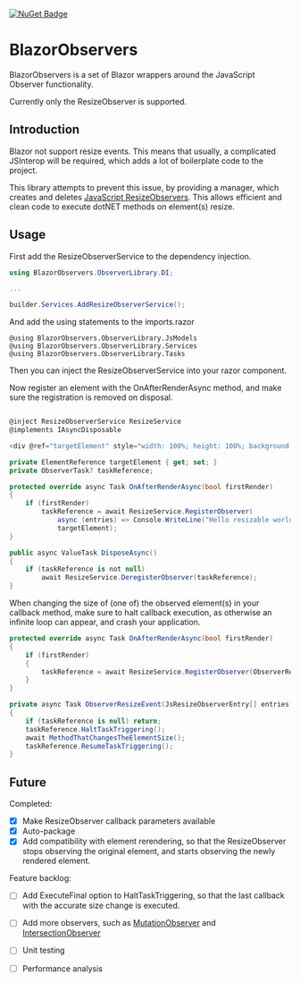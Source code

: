 [![NuGet Badge](https://buildstats.info/nuget/BlazorObservers)](https://www.nuget.org/packages/BlazorObservers/)
# BlazorObservers

BlazorObservers is a set of Blazor wrappers around the JavaScript Observer functionality. 

Currently only the ResizeObserver is supported.  

## Introduction
Blazor not support resize events. 
This means that usually, a complicated JSInterop will be required, which adds a lot of boilerplate code to the project.

This library attempts to prevent this issue, by providing a manager, which creates and deletes [JavaScript ResizeObservers](https://developer.mozilla.org/en-US/docs/Web/API/ResizeObserver). 
This allows efficient and clean code to execute dotNET methods on element(s) resize.

## Usage

First add the ResizeObserverService to the dependency injection.
```csharp
using BlazorObservers.ObserverLibrary.DI;

...

builder.Services.AddResizeObserverService();
```

And add the using statements to the imports.razor
```razor
@using BlazorObservers.ObserverLibrary.JsModels
@using BlazorObservers.ObserverLibrary.Services
@using BlazorObservers.ObserverLibrary.Tasks
```

Then you can inject the ResizeObserverService into your razor component.

Now register an element with the OnAfterRenderAsync method, and make sure the registration is removed on disposal.
```csharp

@inject ResizeObserverService ResizeService
@implements IAsyncDisposable

<div @ref="targetElement" style="width: 100%; height: 100%; background-color: green;"></div>

private ElementReference targetElement { get; set; }
private ObserverTask? taskReference;

protected override async Task OnAfterRenderAsync(bool firstRender)
{
    if (firstRender)
        taskReference = await ResizeService.RegisterObserver(
            async (entries) => Console.WriteLine("Hello resizable world"), 
            targetElement);
}

public async ValueTask DisposeAsync()
{
    if (taskReference is not null)
        await ResizeService.DeregisterObserver(taskReference);
}

```

When changing the size of (one of) the observed element(s) in your callback method, make sure to halt callback execution, as otherwise an infinite loop can appear, and crash your application.
```csharp
protected override async Task OnAfterRenderAsync(bool firstRender)
{
    if (firstRender)
    {
        taskReference = await ResizeService.RegisterObserver(ObserverResizeEvent, TabBar);
    }
}

private async Task ObserverResizeEvent(JsResizeObserverEntry[] entries)
{
    if (taskReference is null) return;
    taskReference.HaltTaskTriggering();
    await MethodThatChangesTheElementSize();
    taskReference.ResumeTaskTriggering();
}

```


## Future
Completed:
- [x] Make ResizeObserver callback parameters available
- [x] Auto-package
- [x] Add compatibility with element rerendering, so that the ResizeObserver stops observing the original element, and starts observing the newly rendered element.

Feature backlog:
- [ ] Add ExecuteFinal option to HaltTaskTriggering, so that the last callback with the accurate size change is executed.
- [ ] Add more observers, such as [MutationObserver](https://developer.mozilla.org/en-US/docs/Web/API/MutationObserver) and [IntersectionObserver](https://developer.mozilla.org/en-US/docs/Web/API/IntersectionObserver)
- [ ] Unit testing
- [ ] Performance analysis

